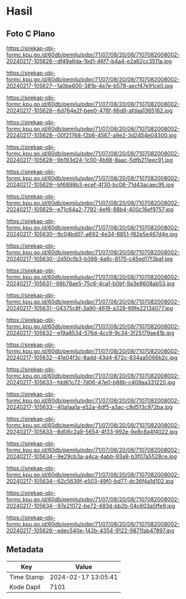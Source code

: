 # Hasil

## Foto C Plano

https://sirekap-obj-formc.kpu.go.id/60db/pemilu/pdpr/71/07/08/20/08/7107082008002-20240217-105626--df49a6da-1bd1-46f7-b4a4-e2a82cc3511a.jpg

https://sirekap-obj-formc.kpu.go.id/60db/pemilu/pdpr/71/07/08/20/08/7107082008002-20240217-105627--1a0be600-381b-4e7e-b578-aecf47e91ce0.jpg

https://sirekap-obj-formc.kpu.go.id/60db/pemilu/pdpr/71/07/08/20/08/7107082008002-20240217-105628--6d764e2f-bee0-478f-86d8-afdaa1365162.jpg

https://sirekap-obj-formc.kpu.go.id/60db/pemilu/pdpr/71/07/08/20/08/7107082008002-20240217-105628--00f21768-f2b6-4567-a9e2-3d2454e04300.jpg

https://sirekap-obj-formc.kpu.go.id/60db/pemilu/pdpr/71/07/08/20/08/7107082008002-20240217-105628--9b193d24-1c00-4b98-8aac-5dfb211eec91.jpg

https://sirekap-obj-formc.kpu.go.id/60db/pemilu/pdpr/71/07/08/20/08/7107082008002-20240217-105629--bf6898b3-ecef-4f30-bc08-71d43acaec95.jpg

https://sirekap-obj-formc.kpu.go.id/60db/pemilu/pdpr/71/07/08/20/08/7107082008002-20240217-105629--e71c64a2-7792-4ef6-88b4-400c16ef9757.jpg

https://sirekap-obj-formc.kpu.go.id/60db/pemilu/pdpr/71/07/08/20/08/7107082008002-20240217-105630--9c04bd07-a692-4e34-8851-f62e5e467d4e.jpg

https://sirekap-obj-formc.kpu.go.id/60db/pemilu/pdpr/71/07/08/20/08/7107082008002-20240217-105630--2d50cfb3-b398-4a8c-8175-c45ed17f3baf.jpg

https://sirekap-obj-formc.kpu.go.id/60db/pemilu/pdpr/71/07/08/20/08/7107082008002-20240217-105631--68b78ae5-75c6-4ca1-b0bf-9a3e8608ab53.jpg

https://sirekap-obj-formc.kpu.go.id/60db/pemilu/pdpr/71/07/08/20/08/7107082008002-20240217-105631--04375c8f-3a90-4619-a328-69fe22134077.jpg

https://sirekap-obj-formc.kpu.go.id/60db/pemilu/pdpr/71/07/08/20/08/7107082008002-20240217-105632--e19a8534-576d-4cc9-9c34-3f25179ae41b.jpg

https://sirekap-obj-formc.kpu.go.id/60db/pemilu/pdpr/71/07/08/20/08/7107082008002-20240217-105632--41e04f3c-8add-43d4-872c-834aa5066b2c.jpg

https://sirekap-obj-formc.kpu.go.id/60db/pemilu/pdpr/71/07/08/20/08/7107082008002-20240217-105633--fdd61c72-7d06-47e0-b88b-c409aa331220.jpg

https://sirekap-obj-formc.kpu.go.id/60db/pemilu/pdpr/71/07/08/20/08/7107082008002-20240217-105633--40a1aa1a-e52a-4df5-a3ac-c8d513c972ba.jpg

https://sirekap-obj-formc.kpu.go.id/60db/pemilu/pdpr/71/07/08/20/08/7107082008002-20240217-105633--8d06c2a9-5654-4f33-992e-9e8c8a4f4022.jpg

https://sirekap-obj-formc.kpu.go.id/60db/pemilu/pdpr/71/07/08/20/08/7107082008002-20240217-105634--9e29cb3a-a4ca-4abb-93a9-b3f07a5528ce.jpg

https://sirekap-obj-formc.kpu.go.id/60db/pemilu/pdpr/71/07/08/20/08/7107082008002-20240217-105634--62c5639f-e503-49f0-bd77-dc36f4a1d102.jpg

https://sirekap-obj-formc.kpu.go.id/60db/pemilu/pdpr/71/07/08/20/08/7107082008002-20240217-105634--97e21072-be72-483d-bb2b-04c603a5ffe9.jpg

https://sirekap-obj-formc.kpu.go.id/60db/pemilu/pdpr/71/07/08/20/08/7107082008002-20240217-105626--adec540e-142b-4354-9122-9871fab47897.jpg


## Metadata

| Key        | Value               |
| ---------- | ------------------- |
| Time Stamp | 2024-02-17 13:05:41 |
| Kode Dapil | 7101                |



